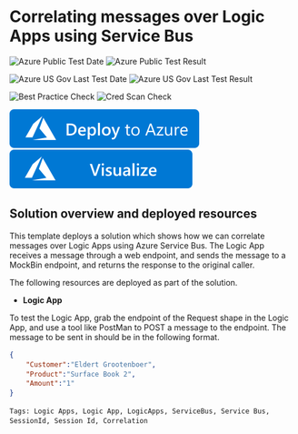 # Correlating messages over Logic Apps using Service Bus

![Azure Public Test Date](https://azurequickstartsservice.blob.core.windows.net/badges/201-logic-app-correlation-using-servicebus/PublicLastTestDate.svg)
![Azure Public Test Result](https://azurequickstartsservice.blob.core.windows.net/badges/201-logic-app-correlation-using-servicebus/PublicDeployment.svg)

![Azure US Gov Last Test Date](https://azurequickstartsservice.blob.core.windows.net/badges/201-logic-app-correlation-using-servicebus/FairfaxLastTestDate.svg)
![Azure US Gov Last Test Result](https://azurequickstartsservice.blob.core.windows.net/badges/201-logic-app-correlation-using-servicebus/FairfaxDeployment.svg)

![Best Practice Check](https://azurequickstartsservice.blob.core.windows.net/badges/201-logic-app-correlation-using-servicebus/BestPracticeResult.svg)
![Cred Scan Check](https://azurequickstartsservice.blob.core.windows.net/badges/201-logic-app-correlation-using-servicebus/CredScanResult.svg)

[![Deploy To Azure](https://raw.githubusercontent.com/Azure/azure-quickstart-templates/master/1-CONTRIBUTION-GUIDE/images/deploytoazure.svg?sanitize=true)]("https://portal.azure.com/#create/Microsoft.Template/uri/https%3A%2F%2Fraw.githubusercontent.com%2FAzure%2Fazure-quickstart-templates%2Fmaster%2F201-logic-app-correlation-using-servicebus%2Fazuredeploy.json")  [![Visualize](https://raw.githubusercontent.com/Azure/azure-quickstart-templates/master/1-CONTRIBUTION-GUIDE/images/visualizebutton.svg?sanitize=true)]("http://armviz.io/#/?load=https%3A%2F%2Fraw.githubusercontent.com%2FAzure%2Fazure-quickstart-templates%2Fmaster%2F201-logic-app-correlation-using-servicebus%2Fazuredeploy.json")



## Solution overview and deployed resources

This template deploys a solution which shows how we can correlate messages over Logic Apps using Azure Service Bus. The Logic App receives a message through a web endpoint, and sends the message to a MockBin endpoint, and returns the response to the original caller.

The following resources are deployed as part of the solution.

+ **Logic App**

To test the Logic App, grab the endpoint of the Request shape in the Logic App, and use a tool like PostMan to POST a message to the endpoint. The message to be sent in should be in the following format.

```json
{
    "Customer":"Eldert Grootenboer",
    "Product":"Surface Book 2",
    "Amount":"1"
}
```

`Tags: Logic Apps, Logic App, LogicApps, ServiceBus, Service Bus, SessionId, Session Id, Correlation`


